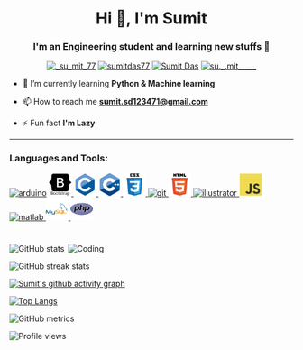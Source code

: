 <h1 align="center">Hi 👋, I'm <span>Sumit</span></h1>
<h3 align="center">I'm an Engineering student and learning new stuffs 💯</h3>

<p align="center"> 
<a href="https://twitter.com/_su_mit_77" target="blank"><img src="https://img.shields.io/badge/Follow-__su__mit__77-blue?logo=twitter&style=for-the-badge" alt="_su_mit_77" /></a>
<a href="https://linkedin.com/in/sumitdas77" target="blank"><img src="https://img.shields.io/badge/Connect-sumitdas77-lightblue?logo=linkedin&style=for-the-badge" alt="sumitdas77" /></a>
<a href="https://fb.com/mar4kov" target="blank"><img src="https://img.shields.io/badge/Contact-Sumit_Das-orange?logo=facebook&style=for-the-badge" alt="Sumit Das" /></a>
<a href="https://instagram.com/su._.mit_____" target="blank"><img src="https://img.shields.io/badge/Follow-Sumit_Das-pink?logo=instagram&style=for-the-badge" alt="su._.mit_____" /></a>
</p>

- 🌱 I’m currently learning **Python & Machine learning**

- 📫 How to reach me **sumit.sd123471@gmail.com**

- ⚡ Fun fact **I'm Lazy**

---

<h3 align="left">Languages and Tools:</h3>
<p align="left"> 
<a href="https://www.arduino.cc/" target="_blank" rel="noreferrer"> <img src="https://cdn.worldvectorlogo.com/logos/arduino-1.svg" alt="arduino" width="40" height="40"/></a>
<a href="https://getbootstrap.com" target="_blank" rel="noreferrer"> <img src="https://raw.githubusercontent.com/devicons/devicon/master/icons/bootstrap/bootstrap-plain-wordmark.svg" alt="bootstrap" width="40" height="40"/> </a> 
<a href="https://www.cprogramming.com/" target="_blank" rel="noreferrer"> <img src="https://raw.githubusercontent.com/devicons/devicon/master/icons/c/c-original.svg" alt="c" width="40" height="40"/> </a> 
<a href="https://www.w3schools.com/cpp/" target="_blank" rel="noreferrer"> <img src="https://raw.githubusercontent.com/devicons/devicon/master/icons/cplusplus/cplusplus-original.svg" alt="cplusplus" width="40" height="40"/> </a> 
<a href="https://www.w3schools.com/css/" target="_blank" rel="noreferrer"> <img src="https://raw.githubusercontent.com/devicons/devicon/master/icons/css3/css3-original-wordmark.svg" alt="css3" width="40" height="40"/> </a> 
<a href="https://git-scm.com/" target="_blank" rel="noreferrer"> <img src="https://www.vectorlogo.zone/logos/git-scm/git-scm-icon.svg" alt="git" width="40" height="40"/> </a> 
<a href="https://www.w3.org/html/" target="_blank" rel="noreferrer"> <img src="https://raw.githubusercontent.com/devicons/devicon/master/icons/html5/html5-original-wordmark.svg" alt="html5" width="40" height="40"/> </a> 
<a href="https://www.adobe.com/in/products/illustrator.html" target="_blank" rel="noreferrer"> <img src="https://www.vectorlogo.zone/logos/adobe_illustrator/adobe_illustrator-icon.svg" alt="illustrator" width="40" height="40"/> </a> 
<a href="https://developer.mozilla.org/en-US/docs/Web/JavaScript" target="_blank" rel="noreferrer"> <img src="https://raw.githubusercontent.com/devicons/devicon/master/icons/javascript/javascript-original.svg" alt="javascript" width="40" height="40"/> </a> 
<a href="https://www.mathworks.com/" target="_blank" rel="noreferrer"> <img src="https://upload.wikimedia.org/wikipedia/commons/2/21/Matlab_Logo.png" alt="matlab" width="40" height="40"/> </a> 
<a href="https://www.mysql.com/" target="_blank" rel="noreferrer"> <img src="https://raw.githubusercontent.com/devicons/devicon/master/icons/mysql/mysql-original-wordmark.svg" alt="mysql" width="40" height="40"/> </a> 
<a href="https://www.php.net" target="_blank" rel="noreferrer"> <img src="https://raw.githubusercontent.com/devicons/devicon/master/icons/php/php-original.svg" alt="php" width="40" height="40"/> </a> 
</p>

#

<p><img align="right" alt="Coding" width="400" src="https://ih1.redbubble.net/image.1943002440.4467/pp,840x830-pad,1000x1000,f8f8f8.u2.jpg"></p>

![GitHub stats](https://github-readme-stats.vercel.app/api?username=SumitDas44&show_icons=true&theme=tokyonight)  

![GitHub streak stats](https://streak-stats.demolab.com/?user=SumitDas44)  

[![Sumit's github activity graph](https://github-readme-activity-graph.vercel.app/graph?username=SumitDas44&theme=tokyo-night)](https://github.com/ashutosh00710/github-readme-activity-graph)


[![Top Langs](https://github-readme-stats.vercel.app/api/top-langs/?username=SumitDas44)](https://github.com/anuraghazra/github-readme-stats)

![GitHub metrics](https://metrics.lecoq.io/SumitDas44)  

![Profile views](https://komarev.com/ghpvc/?username=SumitDas44&color=blue&style=flat-square)
